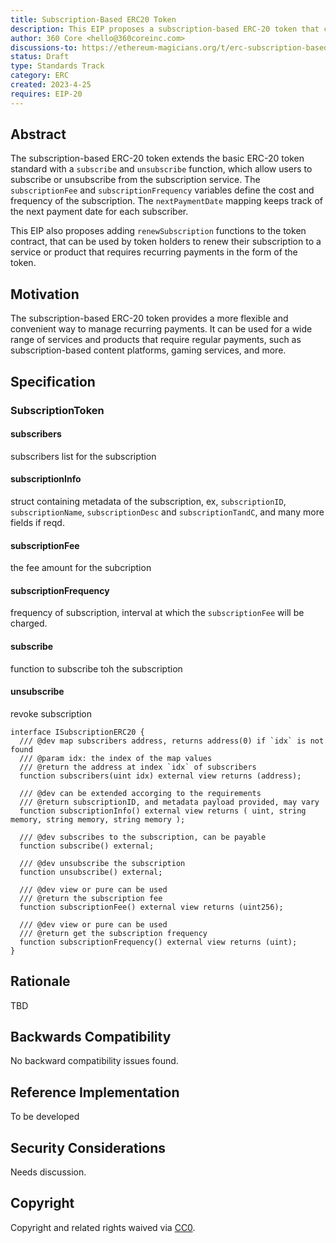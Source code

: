 ```yaml
---
title: Subscription-Based ERC20 Token
description: This EIP proposes a subscription-based ERC-20 token that can be used to provide access to a service or product that requires recurring payments.
author: 360 Core <hello@360coreinc.com>
discussions-to: https://ethereum-magicians.org/t/erc-subscription-based-erc20-token/13964
status: Draft
type: Standards Track
category: ERC
created: 2023-4-25
requires: EIP-20
---
```


## Abstract

The subscription-based ERC-20 token extends the basic ERC-20 token standard with a `subscribe` and `unsubscribe` function, which allow users to subscribe or unsubscribe from the subscription service. The `subscriptionFee` and `subscriptionFrequency` variables define the cost and frequency of the subscription. The `nextPaymentDate` mapping keeps track of the next payment date for each subscriber.

This EIP also proposes adding `renewSubscription` functions to the token contract, that can be used by token holders to renew their subscription to a service or product that requires recurring payments in the form of the token.

## Motivation

The subscription-based ERC-20 token provides a more flexible and convenient way to manage recurring payments. It can be used for a wide range of services and products that require regular payments, such as subscription-based content platforms, gaming services, and more.

## Specification

### SubscriptionToken
#### subscribers
subscribers list for the subscription
#### subscriptionInfo
struct containing metadata of the subscription, ex, `subscriptionID`, `subscriptionName`, `subscriptionDesc` and `subscriptionTandC`, and many more fields if reqd.
#### subscriptionFee
the fee amount for the subcription
#### subscriptionFrequency
frequency of subscription, interval at which the `subscriptionFee` will be charged.
#### subscribe
function to subscribe toh the subscription
#### unsubscribe
revoke subscription

```solidity
interface ISubscriptionERC20 {
  /// @dev map subscribers address, returns address(0) if `idx` is not found
  /// @param idx: the index of the map values
  /// @return the address at index `idx` of subscribers
  function subscribers(uint idx) external view returns (address);

  /// @dev can be extended accorging to the requirements
  /// @return subscriptionID, and metadata payload provided, may vary
  function subscriptionInfo() external view returns ( uint, string memory, string memory, string memory );

  /// @dev subscribes to the subscription, can be payable
  function subscribe() external;

  /// @dev unsubscribe the subscription
  function unsubscribe() external;

  /// @dev view or pure can be used
  /// @return the subscription fee
  function subscriptionFee() external view returns (uint256);

  /// @dev view or pure can be used
  /// @return get the subscription frequency
  function subscriptionFrequency() external view returns (uint);
}
```

## Rationale
TBD

## Backwards Compatibility
No backward compatibility issues found.

## Reference Implementation
To be developed

## Security Considerations

Needs discussion.

## Copyright

Copyright and related rights waived via [CC0](../LICENSE.md).